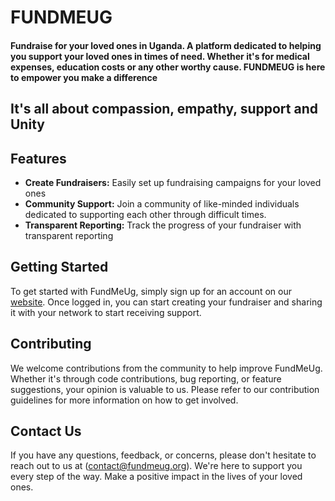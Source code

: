 # FUNDMEUG
#### Fundraise for your loved ones in Uganda. A platform dedicated to helping you support your loved ones in times of need. Whether it's for medical expenses, education costs or any other worthy cause. FUNDMEUG is here to empower you make a difference

## It's all about compassion, empathy, support and Unity

## Features
* **Create Fundraisers:** Easily set up fundraising campaigns for your loved ones
* **Community Support:** Join a community of like-minded individuals dedicated to supporting each other through difficult times.
* **Transparent Reporting:** Track the progress of your fundraiser with transparent reporting

## Getting Started
To get started with FundMeUg, simply sign up for an account on our [website](fundme.ug). Once logged in, you can start creating your fundraiser and sharing it with your network to start receiving support.

## Contributing
We welcome contributions from the community to help improve FundMeUg. Whether it's through code contributions, bug reporting, or feature suggestions, your opinion is valuable to us. Please refer to our contribution guidelines for more information on how to get involved.

## Contact Us
If you have any questions, feedback, or concerns, please don't hesitate to reach out to us at (contact@fundmeug.org). We're here to support you every step of the way.
Make a positive impact in the lives of your loved ones.